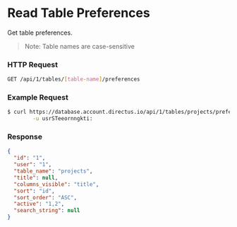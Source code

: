 # Read Table Preferences
Get table preferences.

> Note: Table names are case-sensitive

### HTTP Request

```bash
GET /api/1/tables/[table-name]/preferences
```

### Example Request

```bash
$ curl https://database.account.directus.io/api/1/tables/projects/preferences \
        -u usrSTeeornngkti:
```

### Response

```json
{
  "id": "1",
  "user": "1",
  "table_name": "projects",
  "title": null,
  "columns_visible": "title",
  "sort": "id",
  "sort_order": "ASC",
  "active": "1,2",
  "search_string": null
}
```
